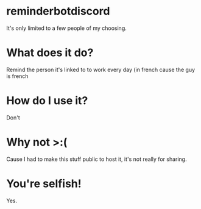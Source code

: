 # reminderbotdiscord
It's only limited to a few people of my choosing.

# What does it do?
Remind the person it's linked to to work every day (in french cause the guy is french

# How do I use it?
Don't

# Why not >:(
Cause I had to make this stuff public to host it, it's not really for sharing.

# You're selfish!
Yes.
